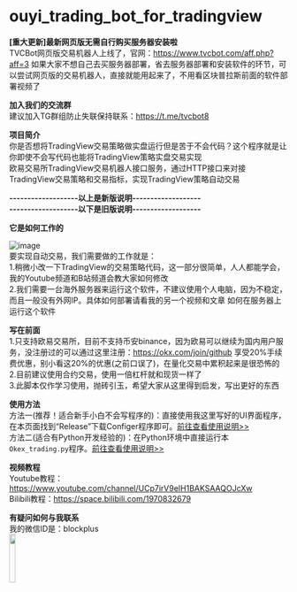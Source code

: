 # ouyi_trading_bot_for_tradingview
**[重大更新]最新网页版无需自行购买服务器安装啦**  
TVCBot网页版交易机器人上线了，官网：https://www.tvcbot.com/aff.php?aff=3
如果大家不想自己去买服务器部署，省去服务器部署和安装软件的环节，可以尝试网页版的交易机器人，直接就能用起来了，不用看区块普拉斯前面的软件部署视频了

**加入我们的交流群**  
建议加入TG群组防止失联保持联系：https://t.me/tvcbot8  

**项目简介**  
你是否想将TradingView交易策略做实盘运行但是苦于不会代码？这个程序就是让你即使不会写代码也能将TradingView策略实盘交易实现  
欧易交易所TradingView交易机器人接口服务，通过HTTP接口来对接TradingView交易策略和交易指标，实现TradingView策略自动交易  
  

  
**-------------------以上是新版说明-------------------**  
**-------------------以下是旧版说明-------------------**  
  

**它是如何工作的**  

![image](https://user-images.githubusercontent.com/94948670/143181162-54d46868-d4cd-4f1f-bbc4-a5836f0c1f5d.png)  
要实现自动交易，我们需要做的工作就是：  
1.稍微小改一下TradingView的交易策略代码，这一部分很简单，人人都能学会，我的Youtube频道和B站频道会教大家如何修改  
2.我们需要一台海外服务器来运行这个软件，不建议使用个人电脑，因为不稳定，而且一般没有外网IP。具体如何部署请看我的另一个视频和文章 如何在服务器上运行这个软件
  
**写在前面**  
1.只支持欧易交易所，目前不支持币安binance，因为欧易可以继续为国内用户服务，没注册过的可以通过这里注册：https://okx.com/join/github  享受20%手续费优惠，别小看这20%的优惠(之前口误了)，在量化交易中累积起来是很恐怖的  
2.目前建议使用合约交易，使用一倍杠杆就和现货一样了  
3.此脚本仅作学习使用，抛砖引玉，希望大家从这里得到启发，写出更好的东西

**使用方法**  
方法一(推荐！适合新手小白不会写程序的)：直接使用我这里写好的UI界面程序，在本页面找到“Release”下载Configer程序即可。[前往查看使用说明>>](https://github.com/blockplusim/crypto_trading_service_for_tradingview/blob/main/okex_trading_ui_guide.md)  
方法二(适合有Python开发经验的)：在Python环境中直接运行本`Okex_trading.py`程序。[前往查看使用说明>>](https://github.com/blockplusim/crypto_trading_service_for_tradingview/blob/main/okex_trading_guide.md)  
  
**视频教程**  
Youtube教程：https://www.youtube.com/channel/UCp7irV9eIH1BAKSAAQOJcXw  
Bilibili教程：https://space.bilibili.com/1970832679

**有疑问如何与我联系**  
我的微信ID是：blockplus  
<img src="https://user-images.githubusercontent.com/94948670/158001889-cd04ca88-ee02-42a8-9bd1-3cada1944d1c.jpg" alt="" width="15%" height="15%" />    
  

